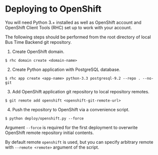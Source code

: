 # Deploying to OpenShift

You will need Python 3.+ installed as well as OpenShift account and
OpenShift Client Tools (RHC) set up to work with your account.

The following steps should be performed from the root directory
of local Bus Time Backend git repository.

1. Create OpenShift domain.

  ```
  $ rhc domain create <domain-name>
  ```

2. Create Python application with PostgreSQL database.

  ```
  $ rhc app create <app-name> python-3.3 postgresql-9.2 --repo . --no-git
  ```

3. Add OpenShift application git repository to local repository remotes.

  ```
  $ git remote add openshift <openshift-git-remote-url>
  ```

4. Push the repository to OpenShift via a convenience script.

  ```
  $ python deploy/openshift.py --force
  ```

  Argument `--force` is required for the first deployment to overwrite
  OpenShift remote repository initial contents.

  By default remote `openshift` is used, but you can specify arbitrary
  remote with `--remote <remote>` argument of the script.
